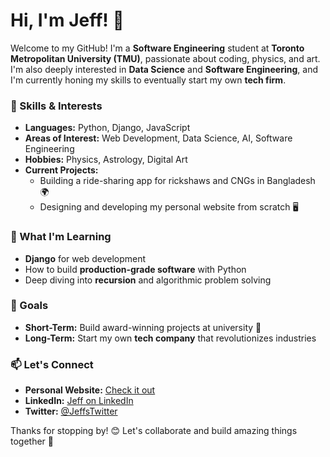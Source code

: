 # Hi, I'm Jeff! 👋

Welcome to my GitHub! I'm a **Software Engineering** student at **Toronto Metropolitan University (TMU)**, passionate about coding, physics, and art. I'm also deeply interested in **Data Science** and **Software Engineering**, and I'm currently honing my skills to eventually start my own **tech firm**.

### 🚀 Skills & Interests
- **Languages:** Python, Django, JavaScript
- **Areas of Interest:** Web Development, Data Science, AI, Software Engineering
- **Hobbies:** Physics, Astrology, Digital Art
- **Current Projects:** 
   - Building a ride-sharing app for rickshaws and CNGs in Bangladesh 🌍
   - Designing and developing my personal website from scratch 🖥️

### 🌱 What I'm Learning
- **Django** for web development
- How to build **production-grade software** with Python
- Deep diving into **recursion** and algorithmic problem solving

### 🔭 Goals
- **Short-Term:** Build award-winning projects at university 🏅
- **Long-Term:** Start my own **tech company** that revolutionizes industries

### 📫 Let's Connect
- **Personal Website:** [Check it out](https://yourwebsite.com)
- **LinkedIn:** [Jeff on LinkedIn](https://linkedin.com/in/yourprofile)
- **Twitter:** [@JeffsTwitter](https://twitter.com/yourprofile)

Thanks for stopping by! 😊 Let's collaborate and build amazing things together 🚀

<!---
nbinmostafa/nbinmostafa is a ✨ special ✨ repository because its `README.md` (this file) appears on your GitHub profile.
You can click the Preview link to take a look at your changes.
--->
